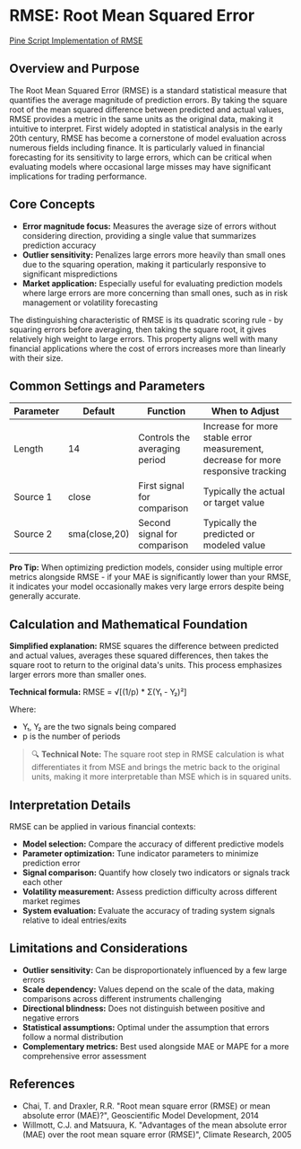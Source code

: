 # RMSE: Root Mean Squared Error

[Pine Script Implementation of RMSE](https://github.com/mihakralj/pinescript/blob/main/indicators/errors/rmse.pine)

## Overview and Purpose

The Root Mean Squared Error (RMSE) is a standard statistical measure that quantifies the average magnitude of prediction errors. By taking the square root of the mean squared difference between predicted and actual values, RMSE provides a metric in the same units as the original data, making it intuitive to interpret. First widely adopted in statistical analysis in the early 20th century, RMSE has become a cornerstone of model evaluation across numerous fields including finance. It is particularly valued in financial forecasting for its sensitivity to large errors, which can be critical when evaluating models where occasional large misses may have significant implications for trading performance.

## Core Concepts

* **Error magnitude focus:** Measures the average size of errors without considering direction, providing a single value that summarizes prediction accuracy
* **Outlier sensitivity:** Penalizes large errors more heavily than small ones due to the squaring operation, making it particularly responsive to significant mispredictions
* **Market application:** Especially useful for evaluating prediction models where large errors are more concerning than small ones, such as in risk management or volatility forecasting

The distinguishing characteristic of RMSE is its quadratic scoring rule - by squaring errors before averaging, then taking the square root, it gives relatively high weight to large errors. This property aligns well with many financial applications where the cost of errors increases more than linearly with their size.

## Common Settings and Parameters

| Parameter | Default | Function | When to Adjust |
|-----------|---------|----------|---------------|
| Length | 14 | Controls the averaging period | Increase for more stable error measurement, decrease for more responsive tracking |
| Source 1 | close | First signal for comparison | Typically the actual or target value |
| Source 2 | sma(close,20) | Second signal for comparison | Typically the predicted or modeled value |

**Pro Tip:** When optimizing prediction models, consider using multiple error metrics alongside RMSE - if your MAE is significantly lower than your RMSE, it indicates your model occasionally makes very large errors despite being generally accurate.

## Calculation and Mathematical Foundation

**Simplified explanation:**
RMSE squares the difference between predicted and actual values, averages these squared differences, then takes the square root to return to the original data's units. This process emphasizes larger errors more than smaller ones.

**Technical formula:**
RMSE = √[(1/p) * Σ(Y₁ - Y₂)²]

Where:
- Y₁, Y₂ are the two signals being compared
- p is the number of periods

> 🔍 **Technical Note:** The square root step in RMSE calculation is what differentiates it from MSE and brings the metric back to the original units, making it more interpretable than MSE which is in squared units.

## Interpretation Details

RMSE can be applied in various financial contexts:

* **Model selection:** Compare the accuracy of different predictive models
* **Parameter optimization:** Tune indicator parameters to minimize prediction error
* **Signal comparison:** Quantify how closely two indicators or signals track each other
* **Volatility measurement:** Assess prediction difficulty across different market regimes
* **System evaluation:** Evaluate the accuracy of trading system signals relative to ideal entries/exits

## Limitations and Considerations

* **Outlier sensitivity:** Can be disproportionately influenced by a few large errors
* **Scale dependency:** Values depend on the scale of the data, making comparisons across different instruments challenging
* **Directional blindness:** Does not distinguish between positive and negative errors
* **Statistical assumptions:** Optimal under the assumption that errors follow a normal distribution
* **Complementary metrics:** Best used alongside MAE or MAPE for a more comprehensive error assessment

## References

* Chai, T. and Draxler, R.R. "Root mean square error (RMSE) or mean absolute error (MAE)?", Geoscientific Model Development, 2014
* Willmott, C.J. and Matsuura, K. "Advantages of the mean absolute error (MAE) over the root mean square error (RMSE)", Climate Research, 2005
